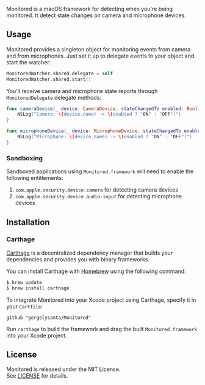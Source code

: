 Monitored is a macOS framework for detecting when you're being monitored. It detect state changes on camera and microphone devices.

## Usage

Monitored provides a singleton object for monitoring events from camera and from microphones. Just set it up to delegate events to your object and start the watcher:

```swift
MonitoredWatcher.shared.delegate = self
MonitoredWatcher.shared.start()
```

You'll receive camera and microphone state reports through `MonitoredDelegate` delegate methods:

```swift
func cameraDevice(_ device: CameraDevice, stateChangedTo enabled: Bool) {
    NSLog("Camera: \(device.name) -> \(enabled ? "ON" : "OFF")")
}

func microphoneDevice(_ device: MicrophoneDevice, stateChangedTo enabled: Bool) {
    NSLog("Microphone: \(device.name) -> \(enabled ? "ON" : "OFF")")
}
```

### Sandboxing

Sandboxed applications using `Monitored.framework` will need to enable the following entitlements:

1. `com.apple.security.device.camera` for detecting camera devices
2. `com.apple.security.device.audio-input` for detecting microphone devices 

## Installation

### Carthage

[Carthage](https://github.com/Carthage/Carthage) is a decentralized dependency manager that builds your dependencies and provides you with binary frameworks.

You can install Carthage with [Homebrew](http://brew.sh/) using the following command:

```bash
$ brew update
$ brew install carthage
```

To integrate Monitored into your Xcode project using Carthage, specify it in your `Cartfile`:

```ogdl
github "gergelysanta/Monitored"
```

Run `carthage` to build the framework and drag the built `Monitored.framework` into your Xcode project.

## License

Monitored is released under the MIT License.  
See [LICENSE](https://github.com/gergelysanta/Monitored/blob/master/LICENSE) for details.
